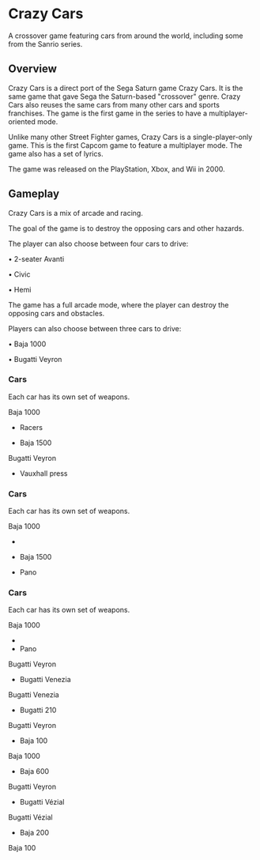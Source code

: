 # Crazy Cars

A crossover game featuring cars from around the world, including some from the Sanrio series.

## Overview

Crazy Cars is a direct port of the Sega Saturn game Crazy Cars. It is the same game that gave Sega the Saturn-based "crossover" genre. Crazy Cars also reuses the same cars from many other cars and sports franchises. The game is the first game in the series to have a multiplayer-oriented mode.

Unlike many other Street Fighter games, Crazy Cars is a single-player-only game. This is the first Capcom game to feature a multiplayer mode. The game also has a set of lyrics.

The game was released on the PlayStation, Xbox, and Wii in 2000.

## Gameplay

Crazy Cars is a mix of arcade and racing.

The goal of the game is to destroy the opposing cars and other hazards.

The player can also choose between four cars to drive:

•   2-seater Avanti

•   Civic

•   Hemi

The game has a full arcade mode, where the player can destroy the opposing cars and obstacles.

Players can also choose between three cars to drive:

•   Baja 1000

•   Bugatti Veyron

### Cars

Each car has its own set of weapons.

Baja 1000

*   Racers

*   Baja 1500

Bugatti Veyron

*   Vauxhall press

### Cars

Each car has its own set of weapons.

Baja 1000

*  

*   Baja 1500

*   Pano

### Cars

Each car has its own set of weapons.

Baja 1000

*  
*   Pano

Bugatti Veyron

*   Bugatti Venezia

Bugatti Venezia

*   Bugatti 210

Bugatti Veyron

*   Baja 100

Baja 1000

*   Baja 600

Bugatti Veyron

*   Bugatti Vézial

Bugatti Vézial

*   Baja 200

Baja 100